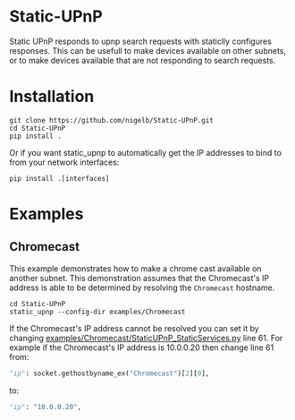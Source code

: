 # Static-UPnP
Static UPnP responds to upnp search requests with staticlly configures responses.
This can be usefull to make devices available on other subnets, or to make devices available that are not responding to search requests.


# Installation
```
git clone https://github.com/nigelb/Static-UPnP.git
cd Static-UPnP
pip install .
````
Or if you want static_upnp to automatically get the IP addresses to bind to from your network interfaces:
```
pip install .[interfaces]
```

# Examples

## Chromecast

This example demonstrates how to make a chrome cast available on another subnet.
This demonstration assumes that the Chromecast's IP address is able to be determined by resolving the `Chromecast` hostname.
```
cd Static-UPnP
static_upnp --config-dir examples/Chromecast
```
If the Chromecast's IP address cannot be resolved you can set it by changing [examples/Chromecast/StaticUPnP_StaticServices.py](/nigelb/Static-UPnP/blob/master/examples/Chromecast/StaticUPnP_StaticServices.py#L61) line 61. For example if the Chromecast's IP address is 10.0.0.20 then change line 61 from:

```python
"ip": socket.gethostbyname_ex("Chromecast")[2][0],
```
to:

```python
"ip": "10.0.0.20",
```
